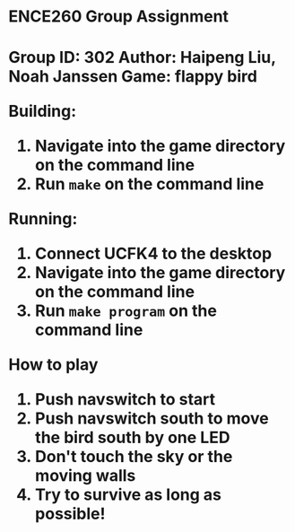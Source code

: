 <h1>ENCE260 Group Assignment<h1>

Group ID: 302
Author: Haipeng Liu, Noah Janssen
Game: flappy bird

Building:
1. Navigate into the game directory on the command line
2. Run ```make``` on the command line


Running:
1. Connect UCFK4 to the desktop
2. Navigate into the game directory on the command line
3. Run ```make program``` on the command line

How to play
1. Push navswitch to start
2. Push navswitch south to move the bird south by one LED
3. Don't touch the sky or the moving walls
4. Try to survive as long as possible!
